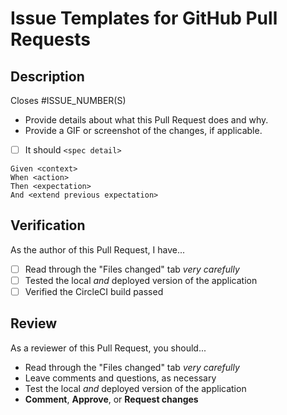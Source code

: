 # Issue Templates for GitHub Pull Requests

## Description

Closes #ISSUE_NUMBER(S)

- Provide details about what this Pull Request does and why.
- Provide a GIF or screenshot of the changes, if applicable.

- [ ] It should `<spec detail>`
```
Given <context>
When <action>
Then <expectation>
And <extend previous expectation>
```

## Verification
As the author of this Pull Request, I have...

- [ ] Read through the "Files changed" tab _very carefully_
- [ ] Tested the local _and_ deployed version of the application
- [ ] Verified the CircleCI build passed

## Review
As a reviewer of this Pull Request, you should...

- Read through the "Files changed" tab _very carefully_
- Leave comments and questions, as necessary
- Test the local _and_ deployed version of the application
- **Comment**, **Approve**, or **Request changes** 

